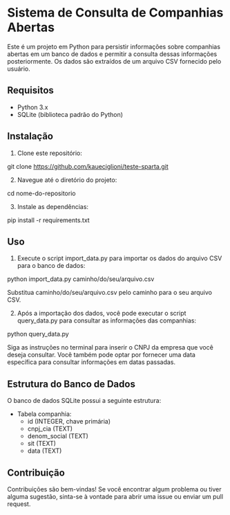# Sistema de Consulta de Companhias Abertas

Este é um projeto em Python para persistir informações sobre companhias abertas em um banco de dados e permitir a consulta dessas informações posteriormente. Os dados são extraídos de um arquivo CSV fornecido pelo usuário.

## Requisitos

- Python 3.x
- SQLite (biblioteca padrão do Python)

## Instalação

1. Clone este repositório:

git clone https://github.com/kaueciglioni/teste-sparta.git

2. Navegue até o diretório do projeto:

cd nome-do-repositorio

3. Instale as dependências:

pip install -r requirements.txt

## Uso

1. Execute o script import_data.py para importar os dados do arquivo CSV para o banco de dados:

python import_data.py caminho/do/seu/arquivo.csv

Substitua caminho/do/seu/arquivo.csv pelo caminho para o seu arquivo CSV.

2. Após a importação dos dados, você pode executar o script query_data.py para consultar as informações das companhias:

python query_data.py

Siga as instruções no terminal para inserir o CNPJ da empresa que você deseja consultar. Você também pode optar por fornecer uma data específica para consultar informações em datas passadas.

## Estrutura do Banco de Dados

O banco de dados SQLite possui a seguinte estrutura:

- Tabela companhia:
  - id (INTEGER, chave primária)
  - cnpj_cia (TEXT)
  - denom_social (TEXT)
  - sit (TEXT)
  - data (TEXT)

## Contribuição

Contribuições são bem-vindas! Se você encontrar algum problema ou tiver alguma sugestão, sinta-se à vontade para abrir uma issue ou enviar um pull request.
